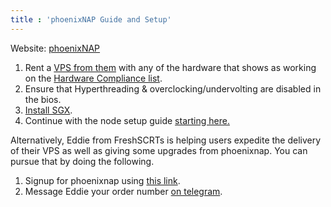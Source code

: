 ```yaml
---
title : 'phoenixNAP Guide and Setup'
---
```


Website: [phoenixNAP](https://admin.phoenixnap.com/wap-pncpadmin-shell/orderForm?bmbPath=/order-management/order-form?currencyCode=usd)

1. Rent a [VPS from them](http://bit.ly/secretsgx) with any of the hardware that shows as working on the [Hardware Compliance list](https://docs.scrt.network/node-guides/hardware-compliance.html).
2. Ensure that Hyperthreading & overclocking/undervolting are disabled in the bios.
3. [Install SGX](https://docs.scrt.network/node-guides/setup-sgx.html).
4. Continue with the node setup guide [starting here.](https://build.scrt.network/validators-and-full-nodes/run-full-node-mainnet.html)

Alternatively, Eddie from FreshSCRTs is helping users expedite the delivery of their VPS as well as giving some upgrades from phoenixnap. You can pursue that by doing the following.

1. Signup for phoenixnap using [this link](http://bit.ly/secretsgx).
2. Message Eddie your order number [on telegram](https://t.me/onegaia).